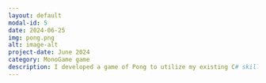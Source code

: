 ```yaml
---
layout: default
modal-id: 5
date: 2024-06-25
img: pong.png
alt: image-alt
project-date: June 2024
category: MonoGame game
description: I developed a game of Pong to utilize my existing C# skills and learn the MonoGame framework. The game can be found on <a href="https://github.com/nete-madi/ultrabot" target="_blank">my GitHub.</a>
---
```

